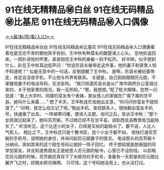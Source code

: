 # 91在线无精精品㊙️白丝 91在线无码精品㊙️比基尼 911在线无码精品㊙️入口偶像

<a href="https://senfoop.com">→→最/新/观/看/入/口←←</a>

91在线无精精品㊙️白丝 91在线无码精品㊙️比基尼 911在线无码精品㊙️入口偶像看着也是恋恋不舍的朝他挥手告别，王中秋有种莫名的酸楚涌上心头。
忽地折返回来，一把扑进他的怀里，紧紧抱住王中秋的身躯一刻不松开。
好半晌，似乎想到什么，趴在王中秋耳边低声问：“你说厉县长被带走这件事，他的妻子和家里人知不知道呢？”
似是无意中的一句话，反倒提醒了王中秋。
是啊，厉县长被纪委带走，肯定会没收手机，不让他与外界有联系。
关键是，自己刚刚跟随厉元朗，不掌握他妻子的电话号码，无法告知。
“我只知道厉县长是从广南市政府办公室调过来的，关于他家里的情况，我一无所知。”
“嗯，我想想。”眨了眨大眼睛，忽然一闪说道：“我上大学时，同寝的室友有个表妹，那女孩儿的家就在广南下属的甘平县，她叫什么来着……”
想了半天，王中秋连忙给她出主意，“你问问你室友不就知道了。”
“对啊，我怎么给忘记了呢。”掏出手机，查找联系人，很快翻出室友手机号，快速拨了出去。
一阵嘘寒问暖，便进入主题，询问之后，告诉王中秋：“那个女孩我记起来了，她叫苏芳婉，不过她已经不在甘平县，调到西吴县教育局当副局长了。”
听没听见，这个比还小的女子，已经是实权的副局长了。要不说，人比人气死人。
相比之下，王中秋还只是个教书匠，连个小女子都不如。
很快打通苏芳婉的手机号，说明她的身份，并询问起厉元朗妻子的情况。
电话那头的苏芳婉十分纳闷，突如其来的这个陌生号码让她好一阵子回忆。
终于想起就是她表姐的同学加室友，并且知道男朋友正是她恩人厉元朗的秘书，心里已不设防线。
以前暗恋厉元朗的时候，苏芳婉还真存下了水婷月的手机号，准备有一天若是和厉元朗比翼齐飞之时，好跟水婷月摊牌。
只可惜，这个号码她没用上，也从没打过。
